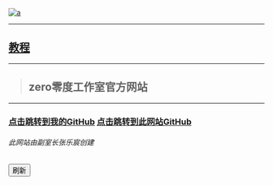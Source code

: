 
[![a](https://user-images.githubusercontent.com/89624840/131179808-b69fe017-c2bc-45a6-bc89-f83803047173.png "title")](https://code.xueersi.com/space/59783025)

<head>
    <title>button - 编程狮(w3cschool.cn)</title>
</head>

---

## [教程](b/b.md)

---

> ## zero零度工作室官方网站

---

### [点击跳转到我的GitHub](https://github.com/zlc1003)         [点击跳转到此网站GitHub](https://github.com/zlc1003/zero)

###### 此网站由副室长张乐宸创建

<button formaction="https://git.io/JEo84">刷新</button>

